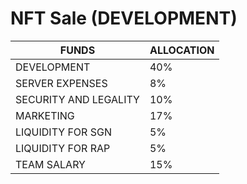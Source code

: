 # NFT Sale (DEVELOPMENT)

| FUNDS                 | ALLOCATION |
| --------------------- | ---------- |
| DEVELOPMENT           | 40%        |
| SERVER EXPENSES       | 8%         |
| SECURITY AND LEGALITY | 10%        |
| MARKETING             | 17%        |
| LIQUIDITY FOR SGN     | 5%         |
| LIQUIDITY FOR RAP     | 5%         |
| TEAM SALARY           | 15%        |
